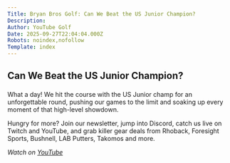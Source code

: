 ```yaml
---
Title: Bryan Bros Golf: Can We Beat the US Junior Champion?
Description: 
Author: YouTube Golf
Date: 2025-09-27T22:04:04.000Z
Robots: noindex,nofollow
Template: index
---
```

<h2>
  
  
  Can We Beat the US Junior Champion?
</h2>

<p>What a day! We hit the course with the US Junior champ for an unforgettable round, pushing our games to the limit and soaking up every moment of that high-level showdown.</p>

<p>Hungry for more? Join our newsletter, jump into Discord, catch us live on Twitch and YouTube, and grab killer gear deals from Rhoback, Foresight Sports, Bushnell, LAB Putters, Takomos and more.</p>

<p><em>Watch on <a href="https://www.youtube.com/watch?v=iH4iMWuqyRg" rel="noopener noreferrer">YouTube</a></em></p>

